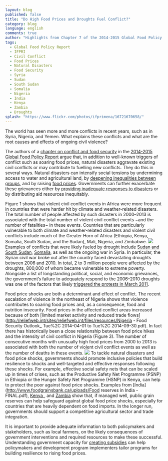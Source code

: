 ```yaml
---
layout: blog
published: false
title: "Do High Food Prices and Droughts Fuel Conflict?"
category: blog
language: english
comments: true
author: "Highlights from Chapter 7 of the 2014-2015 Global Food Policy Report - By Jacopo Bordignon"
tags: 
  - Global Food Policy Report
  - IFPRI
  - Civil Conflict
  - Food Prices
  - Natural Disasters
  - Food Security
  - Syria
  - Sudan
  - South Sudan
  - Somalia
  - Nigeria
  - India
  - Kenya
  - Zambia
  - Droughts
splash: "https://www.flickr.com/photos/ifprimena/16721670658/"
---
```


The world has seen more and more conflicts in recent years, such as in Syria, Nigeria, and Yemen. What explains these conflicts and what are the root causes and effects of ongoing civil violence?

The authors of a [chapter on conflict and food security](http://www.ifpri.org/sites/default/files/publications/gfpr20142015_ch07.pdf) in the [2014-2015 Global Food Policy Report](http://www.ifpri.org/publication/2014-2015-global-food-policy-report) argue that, in addition to well-known triggers of conflict such as soaring food prices, natural disasters aggravate existing civil conflicts or may contribute to fuelling new conflicts. They do this in several ways. Natural disasters can intensify social tensions by undermining access to water and agricultural land, by [deepening inequalities between groups](http://www.odi.org/sites/odi.org.uk/files/odi-assets/publications-opinion-files/8228.pdf), and by raising [food prices](http://ajae.oxfordjournals.org/content/early/2014/03/25/ajae.aau010). Governments can further exacerbate these grievances either by [providing inadequate responses to disasters](http://www.odi.org/sites/odi.org.uk/files/odi-assets/publications-opinion-files/8228.pdf) or by distributing aid resources inequitably.

Figure 1 shows that violent civil conflict events in Africa were more frequent in countries that were harder hit by climate and weather-related disasters. The total number of people affected by such disasters in 2000–2013 is associated with the total number of violent civil conflict events −and the number of fatalities− in these events. Countries that are particularly vulnerable to both climate and weather-related disasters and violent civil conflicts include much of the Greater Horn of Africa (Ethiopia, Kenya, Somalia, South Sudan, and the Sudan), Mali, Nigeria, and Zimbabwe. 
![](https://farm8.staticflickr.com/7640/16965859286_2734704d7e_o.jpg)
Examples of conflicts that were likely fueled by drought include [Sudan and South Sudan](http://www.ifpri.org/sites/default/files/publications/ifpridp01276.pdf), [Somalia](http://www.ifpri.org/sites/default/files/publications/ifpridp01243.pdf), as well as the ongoing war in Syria. In particular, the Syrian civil war broke out after the country faced devastating droughts between 2006 and 2010. In total, 2 to 3 million people were affected by the droughts, 800,000 of whom became vulnerable to extreme poverty. Alongside a list of longstanding political, social, and economic grievances, the government’s failure to adequately respond to the 2006–2010 droughts was one of the factors that likely [triggered the protests in March 2011](https://blogs.commons.georgetown.edu/rochelledavis/files/francesca-de-chatel-drought-in-syria.pdf).  

Food price shocks are both a determinant and effect of conflict. The recent escalation of violence in the northeast of Nigeria shows that violence contributes to soaring food prices and, as a consequence, food and nutrition insecurity. Food prices in the affected conflict areas increased because of both [limited market activity and reduced trade flows](http://reliefweb.int/sites/reliefweb.int/files/resources/Nigeria - Food Security Outlook_ Tue%2C 2014-04-01 to Tue%2C 2014-09-30.pdf). In fact there has historically been a close relationship between food price hikes and the intensity of civil conflict in Nigeria (Figure 3). The number of consecutive months with unusually high food prices from 2000 to 2013 is associated with both the number of violent civil conflict events as well as the number of deaths in these events.
![](https://farm9.staticflickr.com/8693/16990439902_4782a2fb21.jpg)
To tackle natural disasters and food price shocks, governments should promote inclusive policies that build resilience to shocks and well-targeted and effective responses following these shocks.  For example, effective social safety nets that can be scaled up in times of crises, such as the Productive Safety Net Programme (PSNP) in Ethiopia or the Hunger Safety Net Programme (HSNP) in Kenya, can help to protect the poor against food price shocks. Examples from [India](http://www.foodgrainsbank.ca/uploads/Food reserves in India - FINAL.pdf),       [Kenya  ,](http://fsg.afre.msu.edu/kenya/iaae_kenya_effects_ncpb_maize_policy.pdf) and   [Zambia](http://ageconsearch.umn.edu/bitstream/120771/2/wp60.pdf) show that, if managed well, public grain reserves can help safeguard against global food price shocks, especially for countries that are heavily dependent on food imports. In the longer run, governments should support a competitive agricultural sector and trade integration.

It is important to provide adequate information to both policymakers and stakeholders, such as local farmers, on the likely consequences of government interventions and required resources to make these successful. Understanding government capacity for [creating subsidies](http://arabspatial.org/) can help policymakers and development program implementers tailor programs for building resilience to rising food prices.
